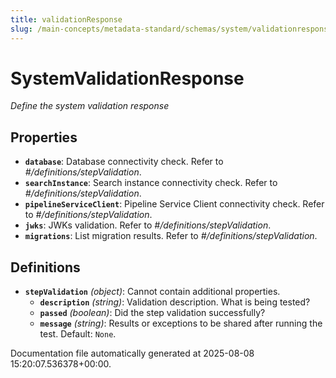 ```yaml
---
title: validationResponse
slug: /main-concepts/metadata-standard/schemas/system/validationresponse
---
```


# SystemValidationResponse

*Define the system validation response*

## Properties

- **`database`**: Database connectivity check. Refer to *#/definitions/stepValidation*.
- **`searchInstance`**: Search instance connectivity check. Refer to *#/definitions/stepValidation*.
- **`pipelineServiceClient`**: Pipeline Service Client connectivity check. Refer to *#/definitions/stepValidation*.
- **`jwks`**: JWKs validation. Refer to *#/definitions/stepValidation*.
- **`migrations`**: List migration results. Refer to *#/definitions/stepValidation*.
## Definitions

- **`stepValidation`** *(object)*: Cannot contain additional properties.
  - **`description`** *(string)*: Validation description. What is being tested?
  - **`passed`** *(boolean)*: Did the step validation successfully?
  - **`message`** *(string)*: Results or exceptions to be shared after running the test. Default: `None`.


Documentation file automatically generated at 2025-08-08 15:20:07.536378+00:00.
